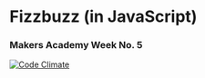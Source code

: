 # Fizzbuzz (in JavaScript)
### Makers Academy Week No. 5

[![Code Climate](https://codeclimate.com/github/KatHicks/fizzbuzz_javascript/badges/gpa.svg)](https://codeclimate.com/github/KatHicks/fizzbuzz_javascript)
